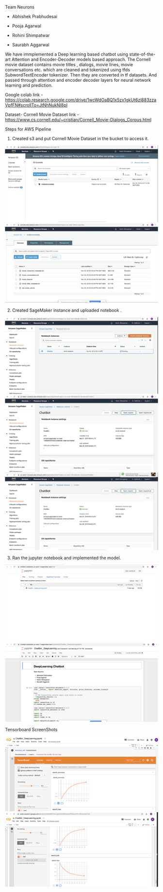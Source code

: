 Team Neurons 

- Abhishek Prabhudesai

- Pooja Agarwal

- Rohini Shimpatwar

- Saurabh Aggarwal


We have immplemented a Deep learning based chatbot using state-of-the-art Attention and Encoder-Decoder models based approach. The Cornell movie dataset contains movie titles , dialogs, movie lines, movie conversations etc. which are cleaned and tokenized using tfds SubwordTextEncoder tokenizer. Then they are converted in tf datasets. And passed through attention and encoder decoder layers for neural network learning and prediction.

Google colab link - https://colab.research.google.com/drive/1wcWdOaBQ1x5zx1gkUt6zl883zzaVpfFN#scrollTo=JtNhNukNI8pI

Dataset- Cornell Movie Dataset link - https://www.cs.cornell.edu/~cristian/Cornell_Movie-Dialogs_Corpus.html


Steps for AWS Pipeline

1) Created s3 and put Cornell Movie Dataset in the bucket to access it.

![](Screenshots_AWS_pipeline/img2.png)
![](Screenshots_AWS_pipeline/img7.png)

2) Created SageMaker instance and uploaded notebook .

![](Screenshots_AWS_pipeline/img1.png)
![](Screenshots_AWS_pipeline/img3.png)
![](Screenshots_AWS_pipeline/img4.png)

3) Ran the jupyter notebook and implemented the model.

![](Screenshots_AWS_pipeline/img6.png)
![](Screenshots_AWS_pipeline/img5.png)

Tensorboard ScreenShots

![](Screenshots_AWS_pipeline/img8.png)
![](Screenshots_AWS_pipeline/img9.png)
